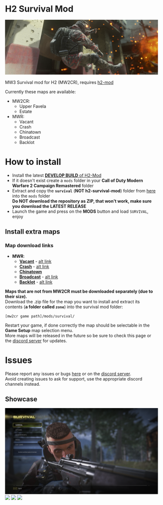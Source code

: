 # H2 Survival Mod
<p align="center">
  <img src="assets/github/banner.png?raw=true" />
</p>

MW3 Survival mod for H2 (MW2CR), requires [h2-mod](https://github.com/fedddddd/h2-mod#download)

Currently these maps are available:

* MW2CR:
  * Upper Favela
  * Estate
* MWR:
  * Vacant
  * Crash
  * Chinatown
  * Broadcast
  * Backlot

# How to install
* Install the latest [**DEVELOP BUILD** of H2-Mod](https://github.com/fedddddd/h2-mod#installation)
* If it doesn't exist create a `mods` folder in your **Call of Duty Modern Warfare 2 Campaign Remastered** folder
* Extract and copy the **`survival`** (**NOT h2-survival-mod**) folder from [here](https://github.com/fedddddd/h2-survival-mod/releases) into the `mods` folder  
  __**Do NOT download the repository as ZIP, that won't work, make sure you download the LATEST RELEASE**__
* Launch the game and press on the **MODS** button and load `SURVIVAL`, enjoy

## Install extra maps
### Map download links
 * **MWR**:
   * **[Vacant](https://cdn.fed0001.xyz/h2-mod/mp_vacant.zip)** - [alt link](https://drive.google.com/file/d/1qPGNOIlNABt2-D8AbXD4eaNuR6y7j6b1/view?usp=sharing)
   * **[Crash](https://cdn.fed0001.xyz/h2-mod/mp_crash.zip)** - [alt link](https://drive.google.com/file/d/1ZyFHhmfnD4PrAyUYTK5nd9K5f0MTc3ni/view?usp=sharing)
   * **[Chinatown](https://cdn.fed0001.xyz/h2-mod/mp_carentan.zip)**
   * **[Broadcast](https://cdn.fed0001.xyz/h2-mod/mp_broadcast.zip)** - [alt link](https://drive.google.com/file/d/1uMd7IgaxAd3Y7vobJ_QGDaJ_2xRZLBxx/view?usp=sharing)
   * **[Backlot](https://cdn.fed0001.xyz/h2-mod/mp_backlot.zip)** - [alt link](https://drive.google.com/file/d/141RG3JszGMUpAUXvAkejOPz5j6s5stJW/view?usp=sharing)

**Maps that are not from MW2CR must be downloaded separately (due to their size).**  
Download the .zip file for the map you want to install and extract its contents (**a folder called `zone`**) into the survival mod folder:  
```
[mw2cr game path]/mods/survival/
``` 
Restart your game, if done correctly the map should be selectable in the **Game Setup** map selection menu.  
More maps will be released in the future so be sure to check this page or the [discord server](https://discord.gg/dpnRn2tKT9) for updates.  

# Issues
Please report any issues or bugs [here](https://github.com/fedddddd/h2-survival-mod/issues) or on the [discord server](https://discord.gg/dpnRn2tKT9).  
Avoid creating issues to ask for support, use the appropriate discord channels instead.

## Showcase

<img src="assets/github/survival_main.png?raw=true" />
<img src="assets/github/survival_menu.png?raw=true" />
<img src="assets/github/survival_loadscreen.png?raw=true" />
<img src="assets/github/survival_ingame.png?raw=true" />
